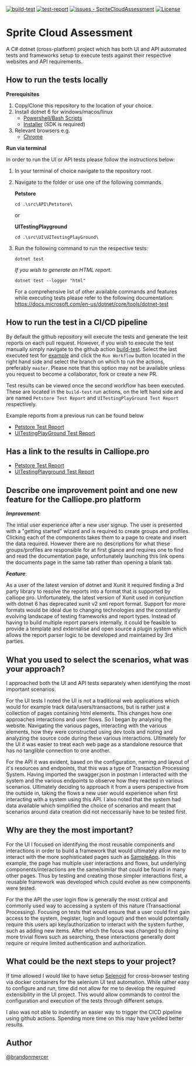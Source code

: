 [![build-test](https://github.com/brandonam/SpriteCloudAssessment/workflows/build-test/badge.svg)](https://github.com/brandonam/SpriteCloudAssessment/actions?query=workflow:"build-test")
[![test-report](https://github.com/brandonam/SpriteCloudAssessment/workflows/test-report/badge.svg)](https://github.com/brandonam/SpriteCloudAssessment/actions?query=workflow:"test-report")
[![issues - SpriteCloudAssessment](https://img.shields.io/github/issues/brandonam/SpriteCloudAssessment)](https://github.com/brandonam/SpriteCloudAssessment/issues)
[![License](https://img.shields.io/badge/License-MIT-blue)](#license)
# Sprite Cloud Assessment

A C# dotnet (cross-platform) project which has both UI and API automated tests and frameworks setup to execute tests against their respective websites and API requirements.

## How to run the tests locally
__Prerequisites__
1. Copy/Clone this repository to the location of your choice.
2. Install dotnet 6 for windows/macos/linux
    - [Powershell/Bash Scripts](https://dotnet.microsoft.com/en-us/download/dotnet/scripts)
    - [Installer](https://dotnet.microsoft.com/en-us/download/dotnet/6.0) (SDK is required)
3. Relevant browsers e.g.
    - [Chrome](https://www.google.com/chrome/)

__Run via terminal__

In order to run the UI or API tests please follow the instructions below:

1. In your terminal of choice navigate to the repository root.
2. Navigate to the folder or use one of the following commands.

    **Petstore**
    ```
    cd .\src\API\Petstore\
    ```
    or
    
    **UITestingPlayground**
    ```
    cd .\src\UI\UITestingPlayGround\
    ```
3. Run the following command to run the respective tests:
    ``` 
    dotnet test
    ```
    _If you wish to generate an HTML report._
    ``` 
    dotnet test --logger "html"
    ```
    For a comprehensive list of other available commands and features while executing tests please refer to the following documentation: https://docs.microsoft.com/en-us/dotnet/core/tools/dotnet-test


## How to run the test in a CI/CD pipeline

By default the github repository will execute the tests and generate the test reports on each pull request. However, if you wish to execute the test manually simply navigate to the github action [build-test](https://github.com/brandonam/SpriteCloudAssessment/actions/workflows/build-test.yml). Select the last executed test for [example](https://github.com/brandonam/SpriteCloudAssessment/actions/runs/2773281212) and click the `Run Workflow` button located in the right hand side and select the branch on which to run the actions, preferably `master`. Please note that this option may not be available unless you request to become a collaborator, fork or create a new PR.

Test results can be viewed once the second workflow has been executed. These are located in the `build-test` run actions, on the left hand side and are named `Petstore Test Report` and `UITestingPlayGround Test Report` respectively.

Example reports from a previous run can be found below
- [Petstore Test Report](https://github.com/brandonam/SpriteCloudAssessment/runs/7607082433?check_suite_focus=true)
- [UITestingPlayGround Test Report](https://github.com/brandonam/SpriteCloudAssessment/runs/7607082243?check_suite_focus=true)

## Has a link to the results in Calliope.pro

- [Petstore Test Report](https://app.calliope.pro/reports/140632) 
- [UITestingPlayground Test Report](https://app.calliope.pro/reports/140633) 

## Describe one improvement point and one new feature for the Calliope.pro platform

**_Improvement_**:

The intial user experience after a new user signup. The user is presented with a "getting started" wizard and is required to create groups and profiles. Clicking each of the components takes them to a page to create and insert the data required. However there are no descriptions for what these groups/profiles are responsible for at first glance and requires one to find and read the documentation page, unfortunately launching this link opens the documents page in the same tab rather than opening a blank tab.

**_Feature_**:

As a user of the latest version of dotnet and Xunit it required finding a 3rd party library to resolve the reports into a format that is supported by calliope pro. Unfortunately, the latest version of Xunit used in conjunction with dotnet 6 has deprecated xunit v2 xml report format. Support for more formats would be ideal due to changing technologies and the constantly evolving landscape of testing frameworks and report types. Instead of having to build multiple report parsers internally, it could be feasible to provide a template and externalise and open source a plugin system which allows the report parser logic to be developed and maintained by 3rd parties.

## What you used to select the scenarios, what was your approach?

I approached both the UI and API tests separately when identifying the most important scenarios. 

For the UI tests I noted the UI is not a traditional web applications which would for example track data/users/transactions, but is rather just a collection of pages containing html elements. This changes how one approaches interactions and user flows. So I began by analysing the website. Navigating the various pages, interacting with the various elements, how they were constructed using dev tools and noting and analyzing the source code during these various interactions. Ultimately for the UI it was easier to treat each web page as a standalone resource that has no tanglible connection to one another.

For the API it was evident, based on the configuration, naming and layout of it's resources and endpoints, that this was a type of Transaction Processing System. Having imported the swagger.json in postman I interacted with the system and the various endpoints to observe how they reacted in various scenarios. Ultimately deciding to approach it from a users perspective from the outside in, taking the flows a new user would experience when first interacting with a system using this API. I also noted that the system had data available which simplified the choice of scenarios and meant that scenarios around data creation did not neccessarily have to be tested first.

## Why are they the most important?
For the UI I focused on identifying the most reusable components and interactions in order to build a framework that would ultimately allow me to interact with the more sophisticated pages such as [SampleApp](http://www.uitestingplayground.com/sampleapp). In this example, the page has multiple user interactions and flows, but underlying components/interactions are the same/similar that could be found in many other pages. Thus by testing and creating those simpler interactions first, a reusable framework was developed which could evolve as new components were tested.

For the the API the user login flow is generally the most critical and commonly used way to accessing a system of this nature (Transactional Processing). Focusing on tests that would ensure that a user could first gain access to the system, (register, login and logout) and then would potentially require this users api key/authorization to interact with the system further, such as adding new items. After which the focus was changed to doing more trivial flows such as searching, these interactions generally dont require or require limited authentication and authorization.

## What could be the next steps to your project?
If time allowed I would like to have setup [Selenoid](https://aerokube.com/selenoid/) for cross-browser testing via docker containers for the selenium UI test automation. While rather easy to configure and run, time did not allow for me to develop the required extensibility in the UI project. This would allow commands to control the configuration and execution of the tests through different setups.

I also was not able to indentify an easier way to trigger the CICD pipeline using github actions. Spending more time on this may have yeilded better results.
## Author

[@brandonmercer](https://github.com/brandonam)

